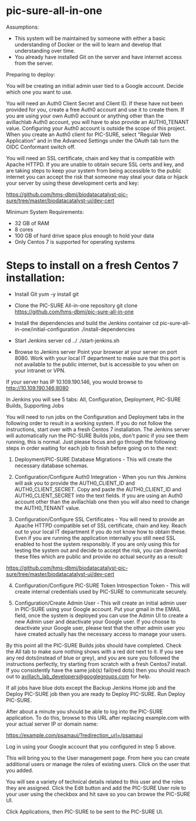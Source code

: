 # pic-sure-all-in-one

Assumptions:

- This system will be maintained by someone with either a basic understanding of Docker or the will to learn and develop that understanding over time.
- You already have installed Git on the server and have internet access from the server.

Preparing to deploy:

You will be creating an initial admin user tied to a Google account. Decide which one you want to use.

You will need an Auth0 Client Secret and Client ID. If these have not been provided for you, create a free Auth0 account and use it to create them. If you are using your own Auth0 account or anything other than the avillachlab Auth0 account, you will have to also provide an AUTH0_TENANT value. Configuring your Auth0 account is outside the scope of this project. When you create an Auth0 client for PIC-SURE, select "Regular Web Application" and in the Advanced Settings under the OAuth tab turn the OIDC Conformant switch off.

You will need an SSL certificate, chain and key that is compatible with Apache HTTPD. If you are unable to obtain secure SSL certs and key, and are taking steps to keep your system from being accessible to the public internet you can accept the risk that someone may steal your data or hijack your server by using these development certs and key:

https://github.com/hms-dbmi/biodatacatalyst-pic-sure/tree/master/biodatacatalyst-ui/dev-cert



Minimum System Requirements:

- 32 GB of RAM
- 8 cores
- 100 GB of hard drive space plus enough to hold your data
- Only Centos 7 is supported for operating systems

# Steps to install on a fresh Centos 7 installation:

- Install Git
yum -y install git

- Clone the PIC-SURE All-in-one repository
git clone https://github.com/hms-dbmi/pic-sure-all-in-one

- Install the dependencies and build the Jenkins container
cd pic-sure-all-in-one/initial-configuration
./install-dependencies

- Start Jenkins server
cd ../
./start-jenkins.sh

- Browse to Jenkins server
Point your browser at your server on port 8080. Work with your local IT department to make sure that this port is not available to the public internet, but is accessible to you when on your intranet or VPN.

If your server has IP 10.109.190.146, you would browse to http://10.109.190.146:8080

In Jenkins you will see 5 tabs: All, Configuration, Deployment, PIC-SURE Builds, Supporting Jobs

You will need to run jobs on the Configuration and Deployment tabs in the following order to result in a working system. If you do not follow the instructions, start over with a fresh Centos 7 installation. The Jenkins server will automatically run the PIC-SURE Builds jobs, don't panic if you see them running, this is normal. Just please focus and go through the following steps in order waiting for each job to finish before going on to the next:

1) Deployment/PIC-SURE Database Migrations - This will create the necessary database schemas.

2) Configuration/Configure Auth0 Integration - When you run this Jenkins will ask you to provide the AUTH0_CLIENT_ID and AUTH0_CLIENT_SECRET. Copy and paste the AUTH0_CLIENT_ID and AUTH0_CLIENT_SECRET into the text fields. If you are using an Auth0 account other than the avillachlab one then you will also need to change the AUTH0_TENANT value.

3) Configuration/Configure SSL Certificates - You will need to provide an Apache HTTPD compatible set of SSL certificate, chain and key. Reach out to your local IT department if you do not know how to obtain these. Even if you are running the application internally you still need SSL enabled to host the system responsibly. If you are only using this for testing the system out and decide to accept the risk, you can download these files which are public and provide no actual security as a result: 

https://github.com/hms-dbmi/biodatacatalyst-pic-sure/tree/master/biodatacatalyst-ui/dev-cert

4) Configuration/Configure PIC-SURE Token Introspection Token - This will create internal credentials used by PIC-SURE to communicate securely.

5) Configuration/Create Admin User - This will create an initial admin user in PIC-SURE using your Google account. Put your gmail in the EMAIL field, once the system is deployed you can use the Admin UI to create a new Admin user and deactivate your Google user. If you choose to deactivate your Google user, please test that the other admin user you have created actually has the necessary access to manage your users.

By this point all the PIC-SURE Builds jobs should have completed. Check the All tab to make sure nothing shows with a red dot next to it. If you see any red dots(instead of blue or grey), and you are sure you followed the instructions perfectly, try starting from scratch with a fresh Centos7 install. If you consistently have the same job(s) fail(red dots) then you should reach out to avillach_lab_developers@googlegroups.com for help.

If all jobs have blue dots except the Backup Jenkins Home job and the Deploy PIC-SURE job then you are ready to Deploy PIC-SURE. Run Deploy PIC-SURE.

After about a minute you should be able to log into the PIC-SURE application. To do this, browse to this URL after replacing example.com with your actual server IP or domain name:

https://example.com/psamaui/?redirection_url=/psamaui

Log in using your Google account that you configured in step 5 above.

This will bring you to the User management page. From here you can create additional users or manage the roles of existing users. Click on the user that you added.

You will see a variety of technical details related to this user and the roles they are assigned. Click the Edit button and add the PIC-SURE User role to your user using the checkbox and hit save so you can browse the PIC-SURE UI.

Click Applications, then PIC-SURE to be sent to the PIC-SURE UI.




